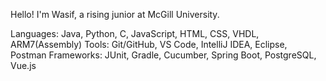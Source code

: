 Hello! I'm Wasif, a rising junior at McGill University. 

Languages: Java, Python, C, JavaScript, HTML, CSS, VHDL, ARM7(Assembly) 
Tools: Git/GitHub, VS Code, IntelliJ IDEA, Eclipse, Postman
Frameworks: JUnit, Gradle, Cucumber, Spring Boot, PostgreSQL, Vue.js
<!--
**wasifsomji/wasifsomji** is a ✨ _special_ ✨ repository because its `README.md` (this file) appears on your GitHub profile.

Here are some ideas to get you started:

- 🔭 I’m currently working on ...
- 🌱 I’m currently learning ...
- 👯 I’m looking to collaborate on ...
- 🤔 I’m looking for help with ...
- 💬 Ask me about ...
- 📫 How to reach me: ...
- 😄 Pronouns: ...
- ⚡ Fun fact: ...
-->
